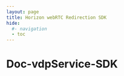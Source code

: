 ```yaml
---
layout: page
title: Horizon webRTC Redirection SDK
hide:
  #- navigation
  - toc
---
```

# Doc-vdpService-SDK
